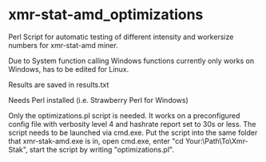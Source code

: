 # xmr-stat-amd_optimizations
Perl Script for automatic testing of different intensity and workersize numbers for xmr-stat-amd miner.

Due to System function calling Windows functions currently only works on Windows, has to be edited for Linux. 

Results are saved in results.txt

Needs Perl installed (i.e. Strawberry Perl for Windows)

Only the optimizations.pl script is needed. It works on a preconfigured config file with verbosity level 4 and hashrate report set to 30s or less. The script needs to be launched via cmd.exe. Put the script into the same folder that xmr-stak-amd.exe is in, open cmd.exe, enter "cd Your:\Path\To\Xmr-Stak", start the script by writing "optimizations.pl".
